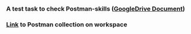 ### A test task to check Postman-skills (**[GoogleDrive Document](https://docs.google.com/document/d/1_jFKhrhwVasQwCY-VFjtKIPqQ9_Z8uSIoWwe9sGp50o/edit?usp=sharing)**)
### **[Link](https://www.postman.com/orbital-module-observer-93437619/workspace/test-workspace/collection/20317533-b02ef1b3-77be-4c59-9247-f27021c8e09a?action=share&creator=20317533&active-environment=20317533-b12a5f02-8c44-46b1-8389-c8013c32ff77)** to Postman collection on workspace